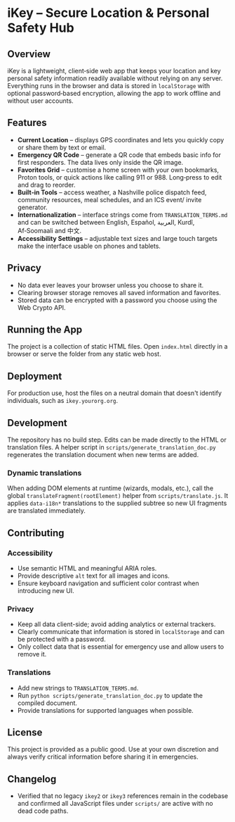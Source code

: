 # iKey – Secure Location & Personal Safety Hub

## Overview

iKey is a lightweight, client‑side web app that keeps your location and key personal safety information readily available without relying on any server. Everything runs in the browser and data is stored in `localStorage` with optional password‑based encryption, allowing the app to work offline and without user accounts.

## Features

- **Current Location** – displays GPS coordinates and lets you quickly copy or share them by text or email.
- **Emergency QR Code** – generate a QR code that embeds basic info for first responders. The data lives only inside the QR image.
- **Favorites Grid** – customise a home screen with your own bookmarks, Proton tools, or quick actions like calling 911 or 988. Long‑press to edit and drag to reorder.
- **Built‑in Tools** – access weather, a Nashville police dispatch feed, community resources, meal schedules, and an ICS event/ invite generator.
- **Internationalization** – interface strings come from `TRANSLATION_TERMS.md` and can be switched between English, Español, العربية, Kurdî, Af‑Soomaali and 中文.
- **Accessibility Settings** – adjustable text sizes and large touch targets make the interface usable on phones and tablets.

## Privacy

- No data ever leaves your browser unless you choose to share it.
- Clearing browser storage removes all saved information and favorites.
- Stored data can be encrypted with a password you choose using the Web Crypto API.

## Running the App

The project is a collection of static HTML files. Open `index.html` directly in a browser or serve the folder from any static web host.

## Deployment

For production use, host the files on a neutral domain that doesn't identify individuals, such as `ikey.yourorg.org`.

## Development

The repository has no build step. Edits can be made directly to the HTML or translation files. A helper script in `scripts/generate_translation_doc.py` regenerates the translation document when new terms are added.

### Dynamic translations

When adding DOM elements at runtime (wizards, modals, etc.), call the global `translateFragment(rootElement)` helper from `scripts/translate.js`. It applies `data-i18n*` translations to the supplied subtree so new UI fragments are translated immediately.

## Contributing

### Accessibility

- Use semantic HTML and meaningful ARIA roles.
- Provide descriptive `alt` text for all images and icons.
- Ensure keyboard navigation and sufficient color contrast when introducing new UI.

### Privacy

- Keep all data client-side; avoid adding analytics or external trackers.
- Clearly communicate that information is stored in `localStorage` and can be protected with a password.
- Only collect data that is essential for emergency use and allow users to remove it.

### Translations

- Add new strings to `TRANSLATION_TERMS.md`.
- Run `python scripts/generate_translation_doc.py` to update the compiled document.
- Provide translations for supported languages when possible.

## License

This project is provided as a public good. Use at your own discretion and always verify critical information before sharing it in emergencies.

## Changelog

- Verified that no legacy `ikey2` or `ikey3` references remain in the codebase and confirmed all JavaScript files under `scripts/` are active with no dead code paths.
